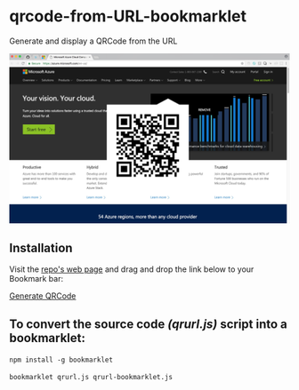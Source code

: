 # qrcode-from-URL-bookmarklet

Generate and display a QRCode from the URL

![QRCode Generator Bookmarklet](https://github.com/kostasx/qrcode-from-URL-bookmarklet/blob/master/qrcode.jpg "QRCode Generator Bookmarklet")

## Installation

Visit the [repo's web page](https://kostasx.github.io/qrcode-from-URL-bookmarklet/) and drag and drop the link below to your Bookmark bar:

<a href="javascript:(function()%7B%22use%20strict%22%3B!function(e%2Ct%2Co%2Ci%2Cr%2Cd)%7Bo%3De.createElement.bind(e)%2C(r%3Do(%22script%22)).src%3D%22https%3A%2F%2Frawgit.com%2Fdavidshimjs%2Fqrcodejs%2Fmaster%2Fqrcode.min.js%22%2Ce.head.appendChild(r)%2Ct%3De.body%2C(i%3Do(%22div%22)).setAttribute(%22style%22%2C%22position%3Afixed%3Btop%3A50%25%3Bleft%3A50%25%3Bz-index%3A1337%3Btransform%3Atranslate(-50%25%2C-50%25)%3Bborder%3A50px%20solid%20white%3B%22)%2Ci.id%3D%22qrCode%22%2C(d%3Do(%22button%22)).textContent%3D%22REMOVE%22%2Cd.setAttribute(%22style%22%2C%22position%3Aabsolute%3Bcursor%3Apointer%3Btop%3A-50px%3Bright%3A-202px%3Bbackground%3Ablack%3Bcolor%3Awhite%3Bborder-radius%3A0%3Bpadding%3A%2015px%2040px%3Bfont-size%3A16px%3Bfont-weight%3A900%3Bborder%3Anone%3B%22)%2Ci.appendChild(d)%2Cd.onclick%3Dfunction()%7Br.remove()%2Ci.remove()%7D%2Ct.appendChild(i)%2Cr.onload%3Dfunction()%7Bnew%20QRCode(%22qrCode%22%2C%7Btext%3Adocument.location.href%2Cwidth%3A320%2Cheight%3A320%2CcorrectLevel%3AQRCode.CorrectLevel.M%7D)%7D%7D(document)%3B%7D)()">Generate QRCode</a>

## To convert the source code *(qrurl.js)* script into a bookmarklet:

`npm install -g bookmarklet`

`bookmarklet qrurl.js qrurl-bookmarklet.js`
